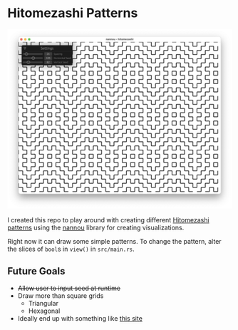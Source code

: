 # Hitomezashi Patterns

![Example of Output](assets/hitomezashi_1.jpg)

I created this repo to play around with creating different [Hitomezashi patterns](https://www.youtube.com/watch?v=JbfhzlMk2eY) using the [nannou](https://github.com/nannou-org/nannou) library for creating visualizations.

Right now it can draw some simple patterns. To change the pattern, alter the slices of `bool`s in `view()` in `src/main.rs`.

## Future Goals
- ~~Allow user to input seed at runtime~~
- Draw more than square grids
    - Triangular
    - Hexagonal
- Ideally end up with something like [this site](https://hitomezashi.com)
